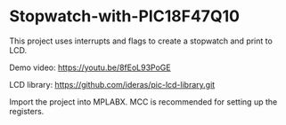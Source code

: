 # Stopwatch-with-PIC18F47Q10
This project uses interrupts and flags to create a stopwatch and print to LCD.

Demo video: https://youtu.be/8fEoL93PoGE

LCD library: https://github.com/ideras/pic-lcd-library.git

Import the project into MPLABX. MCC is recommended for setting up the registers.
